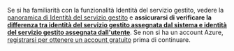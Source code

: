 Se si ha familiarità con la funzionalità Identità del servizio gestito, vedere la [panoramica di Identità del servizio gestito](~/articles/active-directory/pp/msi-overview.md) e **assicurarsi di verificare la [differenza tra identità del servizio gestito assegnata dal sistema e identità del servizio gestito assegnata dall'utente](~/articles/active-directory/pp/msi-overview.md#how-does-it-work)**. Se non si ha un account Azure, [registrarsi per ottenere un account gratuito](https://azure.microsoft.com/free/) prima di continuare.